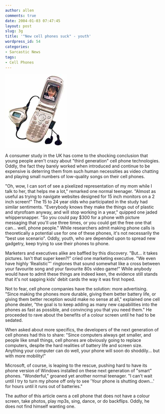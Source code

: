 ```yaml
---
author: allen
comments: true
date: 2004-01-03 07:47:45
layout: post
slug: 3g
title: '"New cell phones suck" - youth'
wordpress_id: 54
categories:
- Sarcastic News
tags:
- Cell Phones
---
```


![3g cell phone](/images/old/3g.jpg)


A consumer study in the UK has come to the shocking conclusion that young people aren't
crazy about "third generation" cell phone technologies. Oddly, the fact they barely worked when introduced and continue to be expensive is deterring them from such human necessities as video chatting and playing small numbers of low-quality songs on their cell phones.





"Oh, wow, I can sort of see a pixelized representation of my mom while I talk to her, that helps me a lot," remarked one normal teenager. "Almost as useful as trying to navigate websites designed for 15 inch monitors on a 2 inch screen!" The 15 to 24 year olds who participated in the study had similar sentiments. "Everybody knows they make the things out of plastic and styrofoam anyway, and will stop working in a year," quipped one jaded whippersnapper. "So you could pay $300 for a phone with picture messaging that you'll use three times, or you could get the free one that can... well, phone people." While researchers admit making phone calls is theoretically a potential use for one of these phones, it's not necessarily the "best use scenario". Oddly, youth, who are depended upon to spread new gadgetry, keep trying to use their phones to phone.





Marketers and executives alike are baffled by this discovery. "But... it takes pictures. Isn't that super keen?!" cried one marketing executive. "We even have highly 'Realistic™' ringtones that sound somewhat like a cross between your favourite song and your favourite 80s video game!" While anybody would have to admit these things are indeed keen, the evidence still stands that it's not sapping kids' debit cards the way it was first hoped.





Not to fear, cell phone companies have the solution: more advertising. "Since making the phones
more durable, giving them better battery life, or giving them better reception would make no sense at all," explained one cell phone dealer, "the goal is to keep adding as many new capabilities into the phones as fast as possible, and convincing you that you need them." He proceeded to rave about the benefits of a colour screen until he had to be sedated.



 

When asked about more specifics, the developers of the next generation of cell phones had this to share: "Since computers always get smaller, and people like small things, cell phones are obviously going to replace computers, despite the hard realities of battery life and screen size. Anything your computer can do well, your phone will soon do shoddily... but with more mobility!" 





Microsoft, of course, is leaping to the rescue, pushing hard to have its phone version of Windows installed on these next generation of "smart" phones. "Wonderful," groaned yet another normal teenager. "I can't wait until I try to turn my phone off only to see 'Your phone is shutting down...' for hours until it runs out of batteries."





The author of this article owns a cell phone that does not have a colour screen, take photos, play mp3s, sing, dance, or do backflips. Oddly, he does not find himself wanting one.

